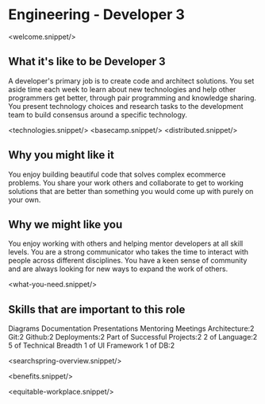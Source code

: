 # Engineering - Developer 3
<welcome.snippet/>

## What it's like to be Developer 3
A developer's primary job is to create code and architect solutions. 
You set aside time each week to learn about new technologies and help other programmers get better, through pair programming and knowledge sharing.
You present technology choices and research tasks to the development team to build consensus around a specific technology.

<technologies.snippet/>
<basecamp.snippet/>
<distributed.snippet/>

## Why you might like it
You enjoy building beautiful code that solves complex ecommerce problems. You share your work others and collaborate to get to working solutions that are
better than something you would come up with purely on your own.

## Why we might like you
You enjoy working with others and helping mentor developers at all skill levels. You are a strong communicator who takes the time to interact with people across different disciplines. You have a keen sense of community and are always looking for new ways to expand the work of others.

<what-you-need.snippet/>

## Skills that are important to this role

<skills>
Diagrams
Documentation
Presentations
Mentoring
Meetings
Architecture:2
Git:2
Github:2
Deployments:2
Part of Successful Projects:2
2 of Language:2
5 of Technical Breadth
1 of UI Framework
1 of DB:2
</skills>

<inherit doc="engineering-developer-2.md"/>

<searchspring-overview.snippet/>

<benefits.snippet/>

<equitable-workplace.snippet/>
